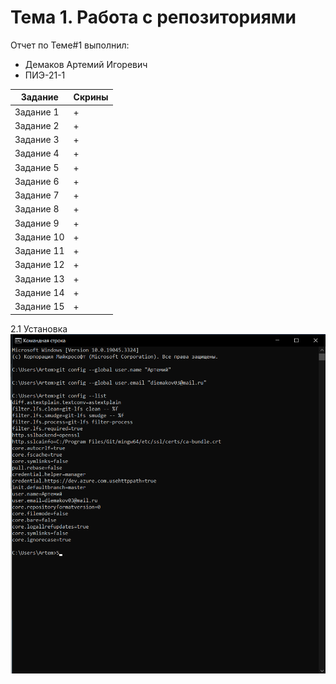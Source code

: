 # Тема 1. Работа с репозиториями
Отчет по Теме#1 выполнил:
- Демаков Артемий Игоревич
- ПИЭ-21-1
  
| Задание | Скрины |
| ------ | ------ |
| Задание 1 | + | 
| Задание 2 | + |
| Задание 3 | + | 
| Задание 4 | + | 
| Задание 5 | + |
| Задание 6 | + |
| Задание 7 | + |
| Задание 8 | + |
| Задание 9 | + |
| Задание 10 | + |
| Задание 11 | + |
| Задание 12 | + |
| Задание 13 | + |
| Задание 14 | + |
| Задание 15 | + |
2.1 Установка
![Установка](https://github.com/GhoulSSSr4nk/Software_Eng/blob/Тема-1/pic/2.2%20Настройка.png)
